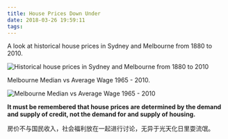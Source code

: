 ```yaml
---
title: House Prices Down Under
date: 2018-03-26 19:59:11
tags:
---
```


A look at historical house prices in Sydney and Melbourne from 1880 to 2010.

![Historical house prices in Sydney and Melbourne from 1880 to 2010](https://lh3.googleusercontent.com/urBebU_YT9zPwWJ1ktN0YqNphJQ8mqo8F2bT1XJCuVFfX_lr6yKD1d0OASiaYOfBLnUD66EKqjJ_Q-BxNRXUboKFs3k-J-nF0w8-mcdVUX7Tl4GZ3HdhHOfeUQtyPGFZdsf_YxXYz_iQU0gu-FaUhqB_EvB8FkoqS95YFe8aQArJVjLHgzKVHyvmZKYV4kVZcwbYTiFd1Jugn4QKJJKZHDcWNizf7Xd_umWXHB7XA450KpOGiG7uEWlVfxmGQdEImHGHry07lLXQ-ssMqw2NhP4U_0QuzMKxR3PnJAVS5iWYpI7EzgaWHt5WWj9v-XAWu2CdUbD5PMTjEp_CL6a5Su3njAxvDctl3G-5pLnAsIml5RIgGCrjQivqJZ-NPWaSPFtXvgQeTmLpw7hCpZTKX02WjJBBjH4kiceohI9_30ZmkdYLXmOt2UezNe8oB6hJ2hjtGrdJ-SwaAjNFPAVYJvKn4Mxxm_s59tRmLXxzIy4DjTOVOTaGNGDULyLNOgn0UbF1hD_LOK3G_peYzBMfOUIwzx-1MJoJV_BgpNZ7QFLygKtfEV41fXTktiRsnNCwiE88N5OiH4txJJqKeNsUz-SXlnMApV4NrAWIA_ht=w1024-h632-no)

Melbourne Median vs Average Wage 1965 - 2010.

![Melbourne Median vs Average Wage 1965 - 2010](https://lh3.googleusercontent.com/6uZvO3CIR1qscMDtPoEJqf_HlCawTU_NlSF2HPSD1cqxflHFBrcFcUUg1Dl3skKLYiL5rtFkUhtPyLpmm7i845rMAm8epwyYZIWZyADH62b74d-XSmgg7hWVMTXkbOiUU2EclO9ORuMsXZFDSzEUWHc2Mf7_hTwznBwWBHYbvL4BwjPdNVOhmtjZ_y_iO-R5k7G5ztoSLsbO_zMafdsoOKrB2W8nfiiU1aTt63a31wJv-aA2RP8JheU0xE39mxOLPJcwKzG8_zu-15xRMbZgnYnKc_jXXqJ8IuEpduBZr4LXxd-JRrFEDsMjTejzGnBwu8S3wTK2YOACHBhioBN90GOHSvubT6vCj1xRruSOWvuANi-NGZufgxX7x5EppMAoVlJwfVvvpbvSMhvnLogx0JPZ5wZxvUy0qB_FLDkzS-xxZ-r1aPOPT_CKtl8OYJEZcbyNf0L678t3dANyj3RYeBD2opxIuVV4VFOHdT08Fjzn82zQvswVR47EMjgGHsbOY-3VaEXFnLhmzkz5NAt-81b17Ivrf1yDPGx63eSUPCsO6fb4j63WYIIng3aQyuYK0gZnaK1UVYr-RNveJ8-VcXmM-O2tGDQMu_s5nIWZ=w1306-h767-no)

**It must be remembered that house prices are determined by the demand and supply of credit, not the demand for and supply of housing.**

房价不与国民收入，社会福利放在一起进行讨论，无异于光天化日里耍流氓。
